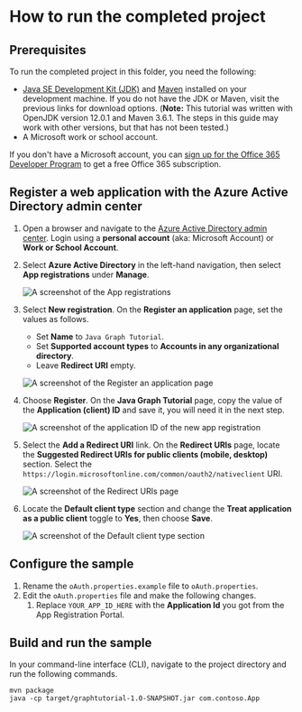 # How to run the completed project

## Prerequisites

To run the completed project in this folder, you need the following:

- [Java SE Development Kit (JDK)](https://java.com/en/download/faq/develop.xml) and [Maven](https://maven.apache.org/) installed on your development machine. If you do not have the JDK or Maven, visit the previous links for download options. (**Note:** This tutorial was written with OpenJDK version 12.0.1 and Maven 3.6.1. The steps in this guide may work with other versions, but that has not been tested.)
- A Microsoft work or school account.

If you don't have a Microsoft account, you can [sign up for the Office 365 Developer Program](https://developer.microsoft.com/office/dev-program) to get a free Office 365 subscription.

## Register a web application with the Azure Active Directory admin center

1. Open a browser and navigate to the [Azure Active Directory admin center](https://aad.portal.azure.com). Login using a **personal account** (aka: Microsoft Account) or **Work or School Account**.

1. Select **Azure Active Directory** in the left-hand navigation, then select **App registrations** under **Manage**.

    ![A screenshot of the App registrations ](/tutorial/images/aad-portal-app-registrations.png)

1. Select **New registration**. On the **Register an application** page, set the values as follows.

    - Set **Name** to `Java Graph Tutorial`.
    - Set **Supported account types** to **Accounts in any organizational directory**.
    - Leave **Redirect URI** empty.

    ![A screenshot of the Register an application page](/tutorial/images/aad-register-an-app.png)

1. Choose **Register**. On the **Java Graph Tutorial** page, copy the value of the **Application (client) ID** and save it, you will need it in the next step.

    ![A screenshot of the application ID of the new app registration](/tutorial/images/aad-application-id.png)

1. Select the **Add a Redirect URI** link. On the **Redirect URIs** page, locate the **Suggested Redirect URIs for public clients (mobile, desktop)** section. Select the `https://login.microsoftonline.com/common/oauth2/nativeclient` URI.

    ![A screenshot of the Redirect URIs page](/tutorial/images/aad-redirect-uris.png)

1. Locate the **Default client type** section and change the **Treat application as a public client** toggle to **Yes**, then choose **Save**.

    ![A screenshot of the Default client type section](/tutorial/images/aad-default-client-type.png)

## Configure the sample

1. Rename the `oAuth.properties.example` file to `oAuth.properties`.
1. Edit the `oAuth.properties` file and make the following changes.
    1. Replace `YOUR_APP_ID_HERE` with the **Application Id** you got from the App Registration Portal.

## Build and run the sample

In your command-line interface (CLI), navigate to the project directory and run the following commands.

```Shell
mvn package
java -cp target/graphtutorial-1.0-SNAPSHOT.jar com.contoso.App
```
